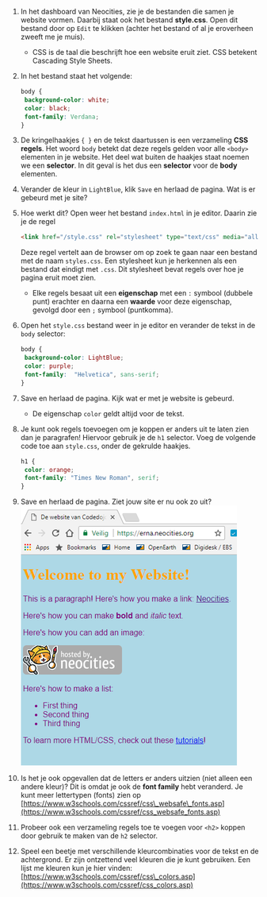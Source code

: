 1. In het dashboard van Neocities, zie je de bestanden die samen je website vormen. Daarbij staat ook het bestand **style.css**. Open dit bestand door op `Edit` te klikken \(achter het bestand of al je eroverheen zweeft me je muis\).

   * CSS is de taal die beschrijft hoe een website eruit ziet. CSS betekent Cascading Style Sheets.

2. In het bestand staat het volgende:

   ```css
   body {
    background-color: white;
    color: black;
    font-family: Verdana;
   }
   ```

3. De kringelhaakjes `{ }` en de tekst daartussen is een verzameling **CSS regels**. Het woord `body` betekt dat deze regels gelden voor alle `<body>` elementen in je website. Het deel wat buiten de haakjes staat noemen we een **selector**. In dit geval is het dus een **selector** voor de **body** elementen.

4. Verander de kleur in `LightBlue`, klik `Save` en herlaad de pagina. Wat is er gebeurd met je site?

5. Hoe werkt dit? Open weer het bestand `index.html` in je editor. Daarin zie je de regel

   ```html
   <link href="/style.css" rel="stylesheet" type="text/css" media="all">
   ```

   Deze regel vertelt aan de browser om op zoek te gaan naar een bestand met de naam `styles.css`. Een stylesheet kun je herkennen als een bestand dat eindigt met `.css`. Dit stylesheet bevat regels over hoe je pagina eruit moet zien.

   * Elke regels besaat uit een **eigenschap** met een `:` symbool \(dubbele punt\) erachter en daarna een **waarde** voor deze eigenschap, gevolgd door een `;` symbool \(puntkomma\).

6. Open het `style.css` bestand weer in je editor en verander de tekst in de `body` selector:

   ```css
   body {
    background-color: LightBlue;
    color: purple;
    font-family:  "Helvetica", sans-serif;
   }
   ```

7. Save en herlaad de pagina. Kijk wat er met je website is gebeurd.

   * De eigenschap `color` geldt altijd voor de tekst.

8. Je kunt ook regels toevoegen om je koppen er anders uit te laten zien dan je paragrafen! Hiervoor gebruik je de `h1` selector. Voeg de volgende code toe aan `style.css`, onder de gekrulde haakjes.

   ```css
   h1 {
    color: orange;
    font-family: "Times New Roman", serif;
   }
   ```

9. Save en herlaad de pagina. Ziet jouw site er nu ook zo uit?  
   ![](/assets/saved_styling.png)

10. Is het je ook opgevallen dat de letters er anders uitzien \(niet alleen een andere kleur\)? Dit is omdat je ook de **font family** hebt veranderd. Je kunt meer lettertypen \(fonts\) zien op [https://www.w3schools.com/cssref/css\_websafe\_fonts.asp](https://www.w3schools.com/cssref/css_websafe_fonts.asp)

11. Probeer ook een verzameling regels toe te voegen voor `<h2>` koppen door gebruik te maken van de `h2` selector.

12. Speel een beetje met verschillende kleurcombinaties voor de tekst en de achtergrond. Er zijn ontzettend veel kleuren die je kunt gebruiken. Een lijst me kleuren kun je hier vinden: [https://www.w3schools.com/cssref/css\_colors.asp](https://www.w3schools.com/cssref/css_colors.asp)



